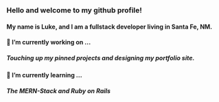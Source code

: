 ### Hello and welcome to my github profile!

#### My name is Luke, and I am a fullstack developer living in Santa Fe, NM.

#### 🔭 I’m currently working on ...

##### Touching up my pinned projects and designing my portfolio site.

#### 🌱 I’m currently learning ...

##### The MERN-Stack and Ruby on Rails

<!--
**guantanamobosch/guantanamobosch** is a ✨ _special_ ✨ repository because its `README.md` (this file) appears on your GitHub profile.

Here are some ideas to get you started:

- 🔭 I’m currently working on ...
- 🌱 I’m currently learning ...
- 👯 I’m looking to collaborate on ...
- 🤔 I’m looking for help with ...
- 💬 Ask me about ...
- 📫 How to reach me: ...
- 😄 Pronouns: ...
- ⚡ Fun fact: ...
-->

